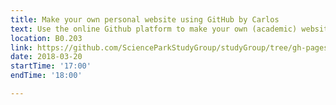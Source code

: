 ```yaml
---
title: Make your own personal website using GitHub by Carlos
text: Use the online Github platform to make your own (academic) website (CV, publications, talks, etc.)
location: B0.203
link: https://github.com/ScienceParkStudyGroup/studyGroup/tree/gh-pages/lessons/20180320_Github_Carlos
date: 2018-03-20
startTime: '17:00'
endTime: '18:00'

---
```


